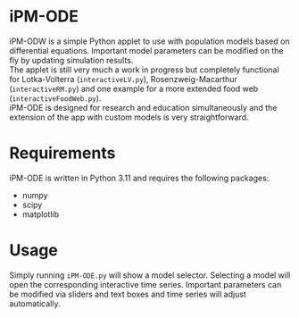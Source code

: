 # iPM-ODE
iPM-ODW is a simple Python applet to use with population models based on differential equations. Important model parameters can be modified on the fly by updating simulation results.  
The applet is still very much a work in progress but completely functional for Lotka-Volterra (`interactiveLV.py`), Rosenzweig-Macarthur (`interactiveRM.py`) and one example for a more extended food web (`interactiveFoodWeb.py`).  
iPM-ODE is designed for research and education simultaneously and the extension of the app with custom models is very straightforward.

# Requirements 
iPM-ODE is written in Python 3.11 and requires the following packages:
- numpy
- scipy
- matplotlib

# Usage
Simply running `iPM-ODE.py` will show a model selector. Selecting a model will open the corresponding interactive time series. Important parameters can be modified via sliders and text boxes and time series will adjust automatically.